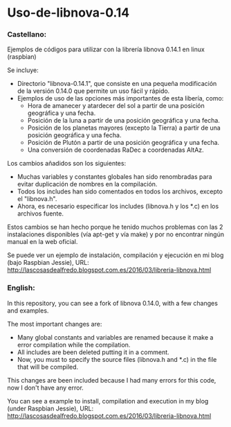 # Uso-de-libnova-0.14

### Castellano: ###

Ejemplos de códigos para utilizar con la librería libnova 0.14.1 en linux (raspbian)

Se incluye:
 - Directorio "libnova-0.14.1", que consiste en una pequeña modificación de la versión 0.14.0 que permite un uso fácil y rápido.
 - Ejemplos de uso de las opciones más importantes de esta libería, como:
    - Hora de amanecer y atardecer del sol a partir de una posición geográfica y una fecha.
    - Posición de la luna a partir de una posición geográfica y una fecha.
    - Posición de los planetas mayores (excepto la Tierra) a partir de una posición geográfica y una fecha.
    - Posición de Plutón a partir de una posición geográfica y una fecha.
    - Una conversión de coordenadas RaDec a coordenadas AltAz.

Los cambios añadidos son los siguientes:
 - Muchas variables y constantes globales han sido renombradas para evitar duplicación de nombres en la compilación.
 - Todos los includes han sido comentados en todos los archivos, excepto el "libnova.h".
 - Ahora, es necesario especificar los includes (libnova.h y los *.c) en los archivos fuente.

Estos cambios se han hecho porque he tenido muchos problemas con las 2 instalaciones disponibles (vía apt-get y vía make) y por no encontrar ningún manual en la web oficial.

Se puede ver un ejemplo de instalación, compilación y ejecución en mi blog (bajo Raspbian Jessie), URL: http://lascosasdealfredo.blogspot.com.es/2016/03/libreria-libnova.html


### English: ###

In this repository, you can see a fork of libnova 0.14.0, with a few changes and examples.

The most important changes are:
 - Many global constants and variables are renamed because it make a error compilation while the compilation.
 - All includes are been deleted putting it in a comment.
 - Now, you must to specify the source files (libnova.h and *.c) in the file that will be compiled.

This changes are been included because I had many errors for this code, now I don't have any error.

You can see a example to install, compilation and execution in my blog (under Raspbian Jessie), URL: http://lascosasdealfredo.blogspot.com.es/2016/03/libreria-libnova.html
